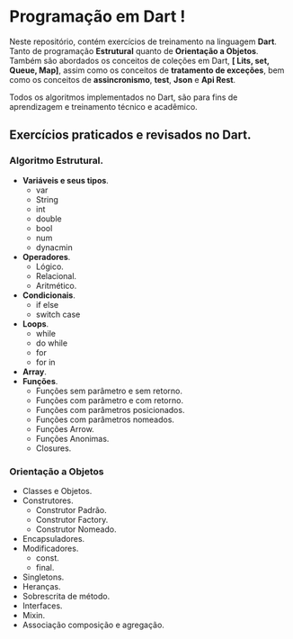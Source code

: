 # Programação em Dart !
Neste repositório, contém exercícios de treinamento na linguagem **Dart**. 
Tanto de programação **Estrutural** quanto de **Orientação a Objetos**. Também são abordados os conceitos de coleções em Dart, **[ Lits, set, Queue, Map]**, assim como os conceitos de **tratamento de exceções**, bem como os conceitos de **assincronismo**, **test**, **Json** e **Api Rest**.

Todos os algoritmos implementados no Dart, são para fins de aprendizagem e treinamento técnico e acadêmico.

## Exercícios praticados e revisados no Dart.

### Algoritmo Estrutural.

* **Variáveis e seus tipos**.
   * var 
   * String
   * int
   * double
   * bool
   * num
   * dynacmin
* **Operadores**.
   * Lógico.
   * Relacional.
   * Aritmético.
* **Condicionais**.
   * if else
   * switch case
* **Loops**.
   * while
   * do while
   * for
   * for in
* **Array**.
* **Funções**.
  * Funções sem parâmetro e sem retorno.
  * Funções com parâmetro e com retorno.
  * Funções com parâmetros posicionados.
  * Funções com parâmetros nomeados.
  * Funções Arrow.
  * Funções Anonimas.
  * Closures.
   

### Orientação a Objetos
  * Classes e Objetos.
  * Construtores.
    * Construtor Padrão.
    * Construtor Factory.
    * Construtor Nomeado.
  * Encapsuladores.
  * Modificadores.
    * const.
    * final.
  * Singletons.
  * Heranças.
  * Sobrescrita de método.
  * Interfaces.
  * Mixin.
  * Associação composição e agregação.
